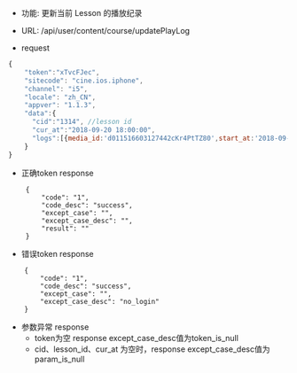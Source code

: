 * 功能: 更新当前 Lesson 的播放纪录

* URL: /api/user/content/course/updatePlayLog

* request
``` javascript
{
    "token":"xTvcFJec",
    "sitecode": "cine.ios.iphone",
    "channel": "i5", 
    "locale": "zh_CN",
    "appver": "1.1.3",
    "data":{
      "cid":"1314", //lesson id
      "cur_at":"2018-09-20 18:00:00",
      "logs":[{media_id:'d011516603127442cKr4PtTZ80',start_at:'2018-09-19 10:00:00',end_at:'2018-09-19 10:01:10',duration:10},{start_at:'2018-09-19 11:00:00',end_at:'2018-09-19 11:10:10',duration:10}],  
    }
}
```

* 正确token response
   ``` 
    {
        "code": "1",
        "code_desc": "success",
        "except_case": "",
        "except_case_desc": "",
        "result": ""
    }
    ```
* 错误token response
``` 
    {
        "code": "1",
        "code_desc": "success",
        "except_case": "",
        "except_case_desc": "no_login"
    }
```
* 参数异常 response
    - token为空 response except_case_desc值为token_is_null
    - cid、lesson_id、cur_at 为空时，response except_case_desc值为param_is_null
